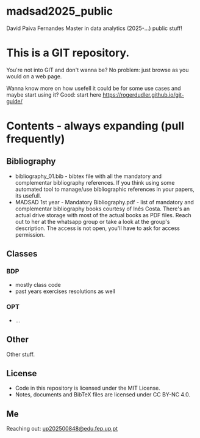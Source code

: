 # madsad2025_public

David Paiva Fernandes Master in data analytics (2025-...) public stuff!

# This is a GIT repository.

You're not into GIT and don't wanna be? No problem: just browse as you would on a web page.

Wanna know more on how usefell it could be for some use cases and maybe start using it? Good: start here https://rogerdudler.github.io/git-guide/

# Contents - always expanding (pull frequently)

## Bibliography

- bibliography_01.bib - bibtex file with all the mandatory and complementar bibliography references. If you think using some automated tool to manage/use bibliographic references in your papers, its usefull.
- MADSAD 1st year - Mandatory Bibliography.pdf - list of mandatory and complementar bibliography books courtesy of Inês Costa. There's an actual drive storage with most of the actual books as PDF files. Reach out to her at the whatsapp group or take a look at the group's description. The access is not open, you'll have to ask for access permission.

## Classes

### BDP

- mostly class code
- past years exercises resolutions as well

### OPT

- ...

## Other

Other stuff.

## License

- Code in this repository is licensed under the MIT License.
- Notes, documents and BibTeX files are licensed under CC BY-NC 4.0.

## Me

Reaching out: up202500848@edu.fep.up.pt
